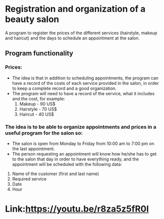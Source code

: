 # Registration and organization of a beauty salon
A program to register the prices of the different services (hairstyle, makeup and haircut) and the days to schedule an appointment at the salon.

## Program functionality 
### Prices:
* The idea is that in addition to scheduling appointments, the program can have a record of the costs of each service provided in the salon, in order to keep a complete record and a good organization.
* The program will need to have a record of the service, what it includes and the cost, for example:
    1. Makeup      -  90 US$ 
    2. Hairstyle   -  70 US$ 
    3. Haircut     -  40 US$
    
### The idea is to be able to organize appointments and prices in a useful program for the salon so:
* The salon is open from Monday to Friday from 10:00 am to 7:00 pm on the last appointment.
* The person requesting an appointment will know how he/she has to get to the salon that day in order to have everything ready, and the appointment will be scheduled with the following data:
1. Name of the customer (first and last name)
2. Required service
3. Date
4. Hour


# Link:https://youtu.be/r8za5z5fR0I
